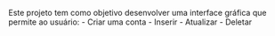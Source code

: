 Este projeto tem como objetivo desenvolver uma interface gráfica que permite ao usuário:
    - Criar uma conta
    - Inserir
    - Atualizar
    - Deletar